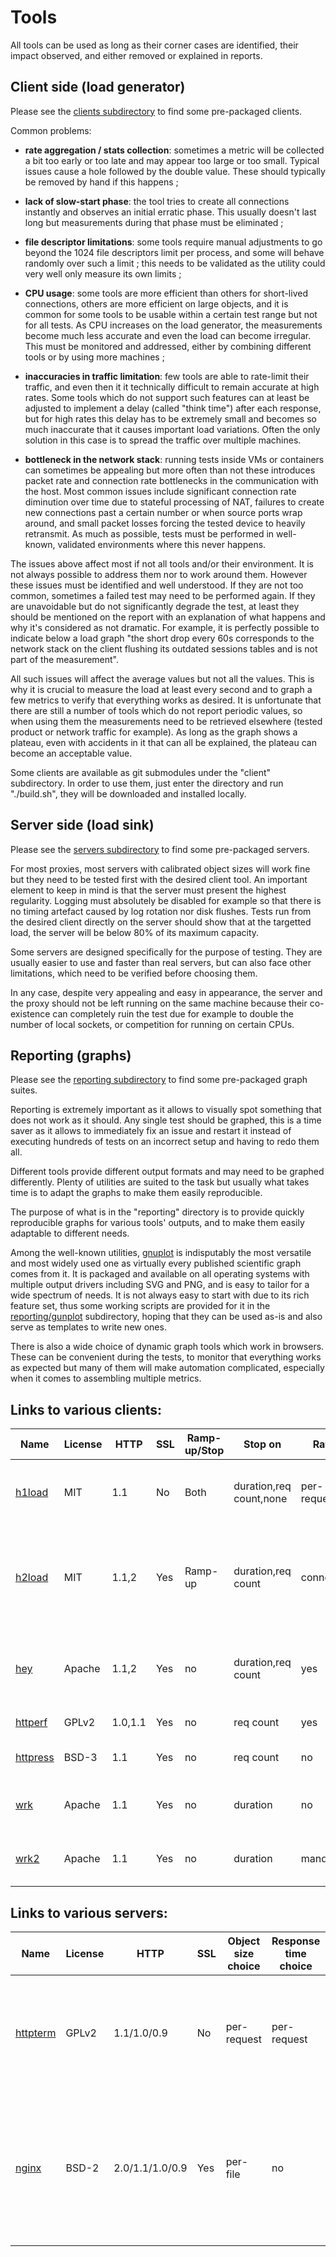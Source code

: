 # Tools

All tools can be used as long as their corner cases are identified,
their impact observed, and either removed or explained in reports.


## Client side (load generator)

Please see the [clients subdirectory](clients/) to find some pre-packaged clients.

Common problems:

  - **rate aggregation / stats collection**: sometimes a metric will
      be collected a bit too early or too late and may appear too
      large or too small. Typical issues cause a hole followed by the
      double value. These should typically be removed by hand if this
      happens ;

  - **lack of slow-start phase**: the tool tries to create all
      connections instantly and observes an initial erratic
      phase. This usually doesn't last long but measurements during
      that phase must be eliminated ;

  - **file descriptor limitations**: some tools require manual
      adjustments to go beyond the 1024 file descriptors limit per
      process, and some will behave randomly over such a limit ; this
      needs to be validated as the utility could very well only
      measure its own limits ;

  - **CPU usage**: some tools are more efficient than others for
      short-lived connections, others are more efficient on large
      objects, and it is common for some tools to be usable within a
      certain test range but not for all tests. As CPU increases on
      the load generator, the measurements become much less accurate
      and even the load can become irregular. This must be monitored
      and addressed, either by combining different tools or by using
      more machines ;

  - **inaccuracies in traffic limitation**: few tools are able to
      rate-limit their traffic, and even then it it technically
      difficult to remain accurate at high rates. Some tools which do
      not support such features can at least be adjusted to implement
      a delay (called "think time") after each response, but for high
      rates this delay has to be extremely small and becomes so much
      inaccurate that it causes important load variations. Often the
      only solution in this case is to spread the traffic over
      multiple machines.

  - **bottleneck in the network stack**: running tests inside VMs or
      containers can sometimes be appealing but more often than not
      these introduces packet rate and connection rate bottlenecks in
      the communication with the host. Most common issues include
      significant connection rate diminution over time due to stateful
      processing of NAT, failures to create new connections past a
      certain number or when source ports wrap around, and small
      packet losses forcing the tested device to heavily
      retransmit. As much as possible, tests must be performed in
      well-known, validated environments where this never happens.


The issues above affect most if not all tools and/or their
environment. It is not always possible to address them nor to work
around them. However these issues must be identified and well
understood. If they are not too common, sometimes a failed test may
need to be performed again. If they are unavoidable but do not
significantly degrade the test, at least they should be mentioned on
the report with an explanation of what happens and why it's considered
as not dramatic. For example, it is perfectly possible to indicate
below a load graph "the short drop every 60s corresponds to the
network stack on the client flushing its outdated sessions tables and
is not part of the measurement".

All such issues will affect the average values but not all the
values. This is why it is crucial to measure the load at least every
second and to graph a few metrics to verify that everything works as
desired. It is unfortunate that there are still a number of tools
which do not report periodic values, so when using them the
measurements need to be retrieved elsewhere (tested product or network
traffic for example). As long as the graph shows a plateau, even with
accidents in it that can all be explained, the plateau can become an
acceptable value.

Some clients are available as git submodules under the "client"
subdirectory. In order to use them, just enter the directory and run
"./build.sh", they will be downloaded and installed locally.


## Server side (load sink)

Please see the [servers subdirectory](servers/) to find some pre-packaged servers.

For most proxies, most servers with calibrated object sizes will work
fine but they need to be tested first with the desired client tool. An
important element to keep in mind is that the server must present the
highest regularity. Logging must absolutely be disabled for example so
that there is no timing artefact caused by log rotation nor disk
flushes. Tests run from the desired client directly on the server
should show that at the targetted load, the server will be below 80%
of its maximum capacity.

Some servers are designed specifically for the purpose of
testing. They are usually easier to use and faster than real servers,
but can also face other limitations, which need to be verified before
choosing them.

In any case, despite very appealing and easy in appearance, the server
and the proxy should not be left running on the same machine because
their co-existence can completely ruin the test due for example to
double the number of local sockets, or competition for running on
certain CPUs.


## Reporting (graphs)

Please see the [reporting subdirectory](reporting/) to find some
pre-packaged graph suites.

Reporting is extremely important as it allows to visually spot something that
does not work as it should. Any single test should be graphed, this is a time
saver as it allows to immediately fix an issue and restart it instead of
executing hundreds of tests on an incorrect setup and having to redo them all.

Different tools provide different output formats and may need to be graphed
differently. Plenty of utilities are suited to the task but usually what takes
time is to adapt the graphs to make them easily reproducible.

The purpose of what is in the "reporting" directory is to provide quickly
reproducible graphs for various tools' outputs, and to make them easily
adaptable to different needs.

Among the well-known utilities, [gnuplot](http://www.gnuplot.info/) is
indisputably the most versatile and most widely used one as virtually every
published scientific graph comes from it. It is packaged and available on
all operating systems with multiple output drivers including SVG and PNG, and
is easy to tailor for a wide spectrum of needs. It is not always easy to start
with due to its rich feature set, thus some working scripts are provided for
it in the [reporting/gunplot](reporting/gnuplot) subdirectory, hoping that
they can be used as-is and also serve as templates to write new ones.

There is also a wide choice of dynamic graph tools which work in browsers.
These can be convenient during the tests, to monitor that everything works as
expected but many of them will make automation complicated, especially when it
comes to assembling multiple metrics.


## Links to various clients:

| Name | License | HTTP | SSL | Ramp-up/Stop | Stop on | Rate limiting | Periodic reports | Stats | Notes |
|------|---------|------|-----|--------------|---------|---------------|------------------|-------|-------|
|[h1load](https://github.com/wtarreau/h1load)| MIT     | 1.1  | No  | Both         | duration,req count,none|per-request,none| Yes (per-second) | cps, rps, avg TTFB/TTLB, percentiles |self pre-heating phase for accurate ramp-up|
|[h2load](https://github.com/nghttp2/nghttp2)| MIT     | 1.1,2| Yes | Ramp-up      | duration,req count | connections,none | %-done only | avg bps/rps, min/max/mean/sd time |supports HTTP/1.1 pipelining, HTTP/1.1 not always reliable on very large objects|
|[hey](https://github.com/rakyll/hey) | Apache  | 1.1,2| Yes | no           | duration,req count | yes | no              | percentiles | supports proxies and compression; requires a recent Go toolchain |
|[httperf](https://github.com/httperf/httperf)|GPLv2   | 1.0,1.1  | Yes | no       | req count | yes         | no               | min/avg/max/stddev time, avg bps/rps|Requires lots of arguments|
|[httpress](https://github.com/virtuozzo/httpress) | BSD-3 | 1.1  | Yes | no           | req count | no          | %-done only      | avg rps,bps,time | SSL support requires GNUTLS |
|[wrk](https://github.com/wg/wrk)| Apache  | 1.1  | Yes | no           | duration | no | no | avg bps/rps, avg/max/std-dev time |LuaJit mandatory (no ARM64 support)|
|[wrk2](https://github.com/giltene/wrk2)  | Apache  | 1.1  | Yes | no           | duration | mandatory | no | avg bps/rps, avg/max/std-dev time, corrected percentiles |LuaJit mandatory (no ARM64 support)|


## Links to various servers:

| Name | License | HTTP | SSL | Object size choice | Response time choice | Stats | POST draining | Notes |
|------|---------|------|-----|-------------|---------------|-------|---------------|-------|
|[httpterm](https://github.com/wtarreau/httpterm)| GPLv2 | 1.1/1.0/0.9 | No  | per-request | per-request | per-response | ~16kB max | Configured by URI. Supports chunking, caching, random data, random sizes |
|[nginx](https://nginx.org/)| BSD-2 | 2.0/1.1/1.0/0.9 | Yes | per-file | no | no | via buffering | Omni-present and often sufficient for max-rps/max-bw. Check default tuning and disable logging however |
